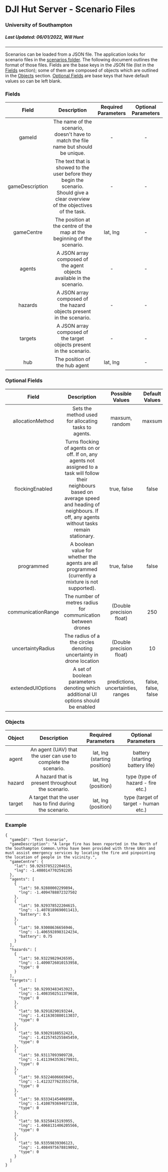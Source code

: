 # DJI Hut Server - Scenario Files
### University of Southampton
##### Last Updated: 06/01/2022, Will Hunt
------

Scenarios can be loaded from a JSON file. The application looks for scenario files in the [scenarios folder][1]. The following document outlines the format of those files. Fields are the base keys in the JSON file (list in the [Fields](#fields) section); some of them are composed of objects which are outlined in the [Objects](#objects) section. [Optional Fields](#optional-fields) are base keys that have default values so can be left blank. 

### Fields

|       Field        |                                                           Description                                                           | Required Parameters | Optional Parameters |
|:------------------:|:-------------------------------------------------------------------------------------------------------------------------------:|:-------------------:|:-------------------:|
|       gameId       |                       The name of the scenario, doesn't have to match the file name but should be unique.                       |          -          |          -          |
|  gameDescription   | The text that is showed to the user before they begin the scenario. Should give a clear overview of the objectives of the task. |          -          |          -          |
|     gameCentre     |                             The position at the centre of the map at the beginning of the scenario.                             |      lat, lng       |          -          |
|       agents       |                              A JSON array composed of the agent objects available in the scenario.                              |          -          |          -          |
|      hazards       |                              A JSON array composed of the hazard objects present in the scenario.                               |          -          |          -          |
|      targets       |                              A JSON array composed of the target objects present in the scenario.                               |          -          |          -          |
|        hub         |                                                  The position of the hub agent                                                  |      lat, lng       |          -          |

### Optional Fields

|       Field        |                                                                                                   Description                                                                                                   |          Possible Values           |   Default Values    |
|:------------------:|:---------------------------------------------------------------------------------------------------------------------------------------------------------------------------------------------------------------:|:----------------------------------:|:-------------------:|
|  allocationMethod  |                                                                              Sets the method used for allocating tasks to agents.                                                                               |           maxsum, random           |       maxsum        |
|  flockingEnabled   | Turns flocking of agents on or off. If on, any agents not assigned to a task will follow their neighbours based on average speed and heading of neighbours. If off, any agents without tasks remain stationary. |            true, false             |        false        |
|     programmed     |                                                        A boolean value for whether the agents are all programmed (currently a mixture is not supported).                                                        |            true, false             |        false        |
| communicationRange |                                                                          The number of metres radius for communication between drones                                                                           |      (Double precision float)      |         250         |
| uncertaintyRadius  |                                                                       The radius of a the circles denoting uncertainty in drone location                                                                        |      (Double precision float)      |         10          |
| extendedUIOptions  |                                                               A set of boolean parameters denoting which additional UI options should be enabled                                                                | predictions, uncertainties, ranges | false, false, false |


### Objects

|Object|Description|Required Parameters|Optional Parameters|
|:---:|:---:|:---:|:---:|
|agent|An agent (UAV) that the user can use to complete the scenario.|lat, lng (starting position)|battery (starting battery life)|
|hazard|A hazard that is present throughout the scenario.|lat, lng (position)|type (type of hazard - fire etc.)|
|target|A target that the user has to find during the scenario.|lat, lng (position)|type (target of target - human etc.)|

### Example
```
{
  "gameId": "Test Scenario",
  "gameDescription": "A large fire has been reported in the North of the Southampton Common.\nYou have been provided with three UAVs and must assist emergency services by locating the fire and pinpointing the location of people in the vicinity.",
  "gameCentre": {
    "lat": 50.929378522204615,
    "lng": -1.4080147702592285
  },
  "agents": [
    {
      "lat": 50.92880002299894,
      "lng": -1.4094788872327502
    },
    {
      "lat": 50.929378522204615,
      "lng": -1.4078189690011413,
      "battery": 0.5
    },
    {
      "lat": 50.93008636656946,
      "lng": -1.4065928983124234,
      "battery": 0.75
    }
  ],
  "hazards": [
    {
      "lat": 50.93229829426595,
      "lng": -1.4090726010153958,
      "type": 0
    }
  ],
  "targets": [
    {
      "lat": 50.92993483453923,
      "lng": -1.4083502511379038,
      "type": 0
    },
    {
      "lat": 50.92918290193244,
      "lng": -1.4116303880113037,
      "type": 0
    },
    {
      "lat": 50.93029188552423,
      "lng": -1.4125745255845459,
      "type": 0
    },
    {
      "lat": 50.93117093909728,
      "lng": -1.4113943536179931,
      "type": 0
    },
    {
      "lat": 50.93224606665045,
      "lng": -1.4123277623551758,
      "type": 0
    },
    {
      "lat": 50.93334145406898,
      "lng": -1.4108793694871338,
      "type": 0
    },
    {
      "lat": 50.93258415193955,
      "lng": -1.4068131406205566,
      "type": 0
    },
    {
      "lat": 50.93359839306123,
      "lng": -1.4084975678819092,
      "type": 0
    }
  ]
}
```
[1]: ../web/scenarios